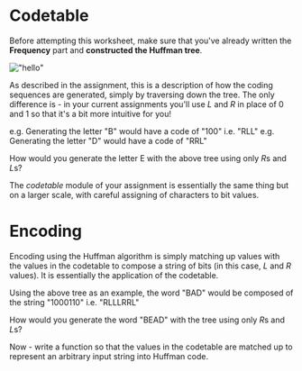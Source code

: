 # Codetable

Before attempting this worksheet, make sure that you've already written the **Frequency** part and **constructed the Huffman tree**.

!["hello"](http://www.binaryessence.com/dct/deG00026.gif)

As described in the assignment, this is a description of how the coding sequences are generated, simply by traversing down the tree.
The only difference is - in your current assignments you'll use *L* and *R* in place of 0 and 1 so that it's a bit more intuitive for you!

e.g. Generating the letter "B" would have a code of "100" i.e. "RLL"
e.g. Generating the letter "D" would have a code of "RRL"

How would you generate the letter E with the above tree using only *R*s and *L*s?

The *codetable* module of your assignment is essentially the same thing but on a larger scale, with careful assigning of characters to bit values.

# Encoding

Encoding using the Huffman algorithm is simply matching up values with the values in the codetable to compose a string of bits (in this case, *L* and *R* values). It is essentially the application of the codetable.

Using the above tree as an example, the word "BAD" would be composed of the string "1000110" i.e. "RLLLRRL"

How would you generate the word "BEAD" with the tree using only *R*s and *L*s?

Now - write a function so that the values in the codetable are matched up to represent an arbitrary input string into Huffman code.
